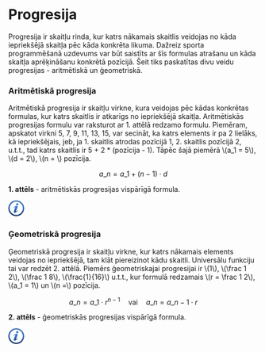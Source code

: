 # Progresija

Progresija ir skaitļu rinda, kur katrs nākamais skaitlis veidojas no kāda iepriekšējā skaitļa pēc kāda konkrēta likuma. Dažreiz sporta programmēšanā uzdevums var būt saistīts ar šīs formulas atrašanu un kāda skaitļa aprēķināšanu konkrētā pozīcijā. Šeit tiks paskatītas divu veidu progresijas - aritmētiskā un ģeometriskā.

### Aritmētiskā progresija

Aritmētiskā progresija ir skaitļu virkne, kura veidojas pēc kādas konkrētas formulas, kur katrs skaitlis ir atkarīgs no iepriekšējā skaitļa. Aritmētiskās progresijas formulu var raksturot ar 1. attēlā redzamo formulu. Piemēram, apskatot virkni 5, 7, 9, 11, 13, 15, var secināt, ka katrs elements ir pa 2 lielāks, kā iepriekšējais, jeb, ja 1. skaitlis atrodas pozīcijā 1, 2. skaitlis pozīcijā 2, u.t.t., tad katrs skaitlis ir 5 + 2 * (pozīcija - 1). Tāpēc šajā piemērā \\(a\_1 = 5\\), \\(d = 2\\), \\(n = \\) pozīcija.

<!--<img alt="Aritmētiskās progresijas vispārīgā formula" src="/media/theory/progression_arithmetic.gif" />-->

$$a\_n = a\_1 + (n-1) \cdot d$$


**1. attēls** - aritmētiskās progresijas vispārīgā formula.



<a href="http://en.wikipedia.org/wiki/Arithmetic_progression" target="_blank">![Vairāk informācija](/media/theory/information.png)</a>

### Ģeometriskā progresija

Ģeometriskā progresija ir skaitļu virkne, kur katrs nākamais elements veidojas no iepriekšējā, tam klāt piereizinot kādu skaitli. Universālu funkciju tai var redzēt 2. attēlā. Piemērs ģeometriskajai progresijai ir \\(1\\), \\(\frac 1 2\\), \\(\frac 1 8\\), \\(\frac{1}{16}\\) u.t.t., kur formulā redzamais \\(r = \frac 1 2\\), \\(a\_1 = 1\\) un \\(n =\\) pozīcija.

$$a\_n = a\_1 \cdot r^{n-1} \quad \text{vai} \quad a\_n = a\_{n-1} \cdot r$$


**2. attēls** - ģeometriskās progresijas vispārīgā formula.


<a href="http://en.wikipedia.org/wiki/Geometric_progression" target="_blank">![Vairāk informācija](/media/theory/information.png)</a>